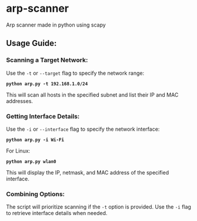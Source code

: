 # arp-scanner
Arp scanner made in python using scapy

## Usage Guide:

### Scanning a Target Network:
Use the `-t` or `--target` flag to specify the network range:

**`python arp.py -t 192.168.1.0/24`**

This will scan all hosts in the specified subnet and list their IP and MAC addresses.

### Getting Interface Details:
Use the `-i` or `--interface` flag to specify the network interface:

**`python arp.py -i Wi-Fi`**

For Linux:

**`python arp.py wlan0`**

This will display the IP, netmask, and MAC address of the specified interface.

### Combining Options:
The script will prioritize scanning if the `-t` option is provided. Use the `-i` flag to retrieve interface details when needed.


